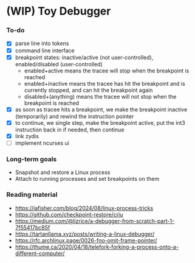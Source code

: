 # (WIP) Toy Debugger

### To-do

- [x] parse line into tokens
- [x] command line interface
- [x] breakpoint states: inactive/active (not user-controlled), enabled/disabled (user-controlled)
  - enabled+active means the tracee will stop when the breakpoint is reached
  - enabled+inactive means the tracee has hit the breakpoint and is currently stopped, and can hit the breakpoint again
  - disabled+(anything) means the tracee will not stop when the breakpoint is reached
- [x] as soon as tracee hits a breakpoint, we make the breakpoint inactive (temporarily) and rewind the instruction pointer
- [x] to continue, we single step, make the breakpoint active, put the int3 instruction back in if needed, then continue
- [x] link zydis
- [ ] implement ncurses ui

### Long-term goals

- Snapshot and restore a Linux process
- Attach to running processes and set breakpoints on them

### Reading material

- https://iafisher.com/blog/2024/08/linux-process-tricks
- https://github.com/checkpoint-restore/criu
- https://medium.com/@lizrice/a-debugger-from-scratch-part-1-7f55417bc85f
- https://tartanllama.xyz/posts/writing-a-linux-debugger/
- https://rfc.archlinux.page/0026-fno-omit-frame-pointer/
- https://thume.ca/2020/04/18/telefork-forking-a-process-onto-a-different-computer/
